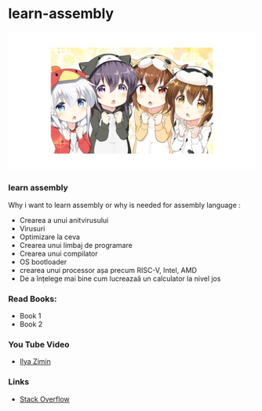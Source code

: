 # learn-assembly

![image](img/chibi.png)

### learn assembly
Why i want to learn assembly or why is needed for assembly language :
* Crearea a unui anitvirusului
* Virusuri
* Optimizare la ceva
* Crearea unui limbaj de programare
* Crearea unui compilator
* OS bootloader
* crearea unui processor așa precum RISC-V, Intel, AMD
* De a înțelege mai bine cum lucreazaă un calculator la nivel jos 

### Read Books:
* Book 1
* Book 2

### You Tube Video
* [Ilya Zimin](https://www.youtube.com/watch?v=T7h4siKcpbc&t=44s)

### Links
* [Stack Overflow](https://stackoverflow.com/questions/1360279/learning-assembly)
